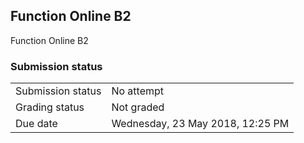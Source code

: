 <h2>Function Online B2</h2>Function Online B2<br />

<h3>Submission status</h3><table>
<tbody><tr>
<td>Submission status</td>
<td>No attempt</td>
</tr>
<tr>
<td>Grading status</td>
<td>Not graded</td>
</tr>
<tr>
<td>Due date</td>
<td>Wednesday, 23 May 2018, 12:25 PM</td>
</tr>

</tbody>
</table>



